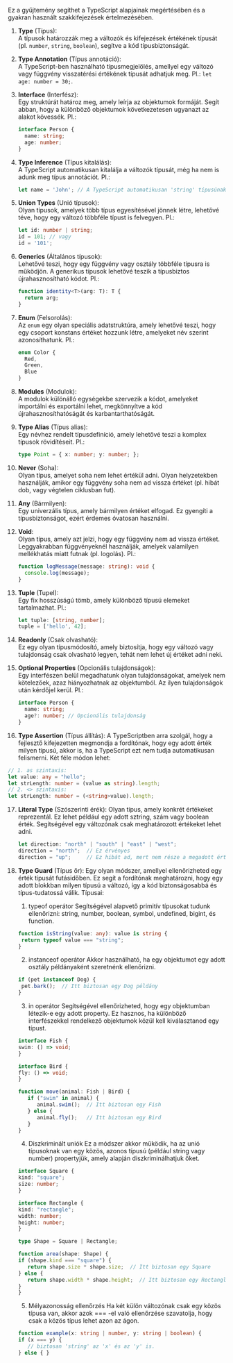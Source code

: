 Ez a gyűjtemény segíthet a TypeScript alapjainak megértésében és a gyakran használt szakkifejezések értelmezésében.

1. **Type** (Típus):  
   A típusok határozzák meg a változók és kifejezések értékének típusát (pl. `number`, `string`, `boolean`), segítve a kód típusbiztonságát.

2. **Type Annotation** (Típus annotáció):  
   A TypeScript-ben használható típusmegjelölés, amellyel egy változó vagy függvény visszatérési értékének típusát adhatjuk meg. Pl.: `let age: number = 30;`.

3. **Interface** (Interfész):  
   Egy struktúrát határoz meg, amely leírja az objektumok formáját. Segít abban, hogy a különböző objektumok következetesen ugyanazt az alakot kövessék. Pl.: 
   ```typescript
   interface Person {
     name: string;
     age: number;
   }
   ```

4. **Type Inference** (Típus kitalálás):  
   A TypeScript automatikusan kitalálja a változók típusát, még ha nem is adunk meg típus annotációt. Pl.: 
   ```typescript
   let name = 'John'; // A TypeScript automatikusan 'string' típusúnak veszi.
   ```

5. **Union Types** (Unió típusok):  
   Olyan típusok, amelyek több típus egyesítésével jönnek létre, lehetővé téve, hogy egy változó többféle típust is felvegyen. Pl.: 
   ```typescript
   let id: number | string;
   id = 101; // vagy
   id = '101';
   ```

6. **Generics** (Általános típusok):  
   Lehetővé teszi, hogy egy függvény vagy osztály többféle típusra is működjön. A generikus típusok lehetővé teszik a típusbiztos újrahasznosítható kódot. Pl.: 
   ```typescript
   function identity<T>(arg: T): T {
     return arg;
   }
   ```

7. **Enum** (Felsorolás):  
   Az `enum` egy olyan speciális adatstruktúra, amely lehetővé teszi, hogy egy csoport konstans értéket hozzunk létre, amelyeket név szerint azonosíthatunk. Pl.: 
   ```typescript
   enum Color {
     Red,
     Green,
     Blue
   }
   ```

8. **Modules** (Modulok):  
   A modulok különálló egységekbe szervezik a kódot, amelyeket importálni és exportálni lehet, megkönnyítve a kód újrahasznosíthatóságát és karbantarthatóságát.

9. **Type Alias** (Típus alias):  
   Egy névhez rendelt típusdefiníció, amely lehetővé teszi a komplex típusok rövidítéseit. Pl.: 
   ```typescript
   type Point = { x: number; y: number; };
   ```

10. **Never** (Soha):  
    Olyan típus, amelyet soha nem lehet értékül adni. Olyan helyzetekben használják, amikor egy függvény soha nem ad vissza értéket (pl. hibát dob, vagy végtelen ciklusban fut).

11. **Any** (Bármilyen):  
    Egy univerzális típus, amely bármilyen értéket elfogad. Ez gyengíti a típusbiztonságot, ezért érdemes óvatosan használni.

12. **Void**:  
    Olyan típus, amely azt jelzi, hogy egy függvény nem ad vissza értéket. Leggyakrabban függvényeknél használják, amelyek valamilyen mellékhatás miatt futnak (pl. logolás). Pl.: 
    ```typescript
    function logMessage(message: string): void {
      console.log(message);
    }
    ```

13. **Tuple** (Tupel):  
    Egy fix hosszúságú tömb, amely különböző típusú elemeket tartalmazhat. Pl.: 
    ```typescript
    let tuple: [string, number];
    tuple = ['hello', 42];
    ```

14. **Readonly** (Csak olvasható):  
    Ez egy olyan típusmódosító, amely biztosítja, hogy egy változó vagy tulajdonság csak olvasható legyen, tehát nem lehet új értéket adni neki.

15. **Optional Properties** (Opcionális tulajdonságok):  
    Egy interfészen belül megadhatunk olyan tulajdonságokat, amelyek nem kötelezőek, azaz hiányozhatnak az objektumból. Az ilyen tulajdonságok után kérdőjel kerül. Pl.: 
    ```typescript
    interface Person {
      name: string;
      age?: number; // Opcionális tulajdonság
    }
    ```

16. **Type Assertion** (Típus állítás):
    A TypeScriptben arra szolgál, hogy a fejlesztő kifejezetten megmondja a fordítónak, hogy egy adott érték milyen típusú, akkor is, 
    ha a TypeScript ezt nem tudja automatikusan felismerni. Két féle módon lehet:
    
   ```typescript
   // 1. as szintaxis:
   let value: any = "hello";
   let strLength: number = (value as string).length;
   // 2. <> szintaxis:
   let strLength: number = (<string>value).length; 
   ```

17. **Literal Type** (Szószerinti érék): 
    Olyan típus, amely konkrét értékeket reprezentál. Ez lehet például egy adott sztring, szám vagy boolean érték. 
    Segítségével egy változónak csak meghatározott értékeket lehet adni.
    ```typescript
    let direction: "north" | "south" | "east" | "west";
    direction = "north";  // Ez érvényes
    direction = "up";     // Ez hibát ad, mert nem része a megadott értékeknek
    ```

18. **Type Guard** (Típus őr): 
    Egy olyan módszer, amellyel ellenőrizheted egy érték típusát futásidőben. Ez segít a fordítónak meghatározni, 
    hogy egy adott blokkban milyen típusú a változó, így a kód biztonságosabbá és típus-tudatossá válik.
    Típusai:
    1. typeof operátor
      Segítségével alapvető primitív típusokat tudunk ellenőrizni: string, number, boolean, symbol, undefined, bigint, és function.
      ```typescript
      function isString(value: any): value is string {
       return typeof value === "string";
      }
      ```
    2. instanceof operátor
      Akkor használható, ha egy objektumot egy adott osztály példányaként szeretnénk ellenőrizni.
      ```typescript
      if (pet instanceof Dog) {
       pet.bark();  // Itt biztosan egy Dog példány
      }
      ```
    3. in operátor
      Segítségével ellenőrizheted, hogy egy objektumban létezik-e egy adott property. 
      Ez hasznos, ha különböző interfészekkel rendelkező objektumok közül kell kiválasztanod egy típust.
      ```typescript
      interface Fish {
      swim: () => void;
      }
      
      interface Bird {
      fly: () => void;
      }

      function move(animal: Fish | Bird) {
         if ("swim" in animal) {
            animal.swim();  // Itt biztosan egy Fish
         } else {
            animal.fly();   // Itt biztosan egy Bird
         }
      }
      ```
    4. Diszkriminált uniók
      Ez a módszer akkor működik, ha az unió típusoknak van egy közös, azonos típusú (például string vagy number) propertyjük, amely alapján diszkriminálhatjuk őket.
      ```typescript
      interface Square {
      kind: "square";
      size: number;
      }

      interface Rectangle {
      kind: "rectangle";
      width: number;
      height: number;
      }

      type Shape = Square | Rectangle;

      function area(shape: Shape) {
      if (shape.kind === "square") {
         return shape.size * shape.size;  // Itt biztosan egy Square
      } else {
         return shape.width * shape.height;  // Itt biztosan egy Rectangle
      }
      }
      ```
    5. Mélyazonosság ellenőrzés
      Ha két külön változónak csak egy közös típusa van, akkor azok === -el való ellenőrzése szavatolja, hogy
      csak a közös típus lehet azon az ágon.
      ```typescript
      function example(x: string | number, y: string | boolean) {
      if (x === y) {
         // biztosan 'string' az 'x' és az 'y' is.
      } else { }
      ```